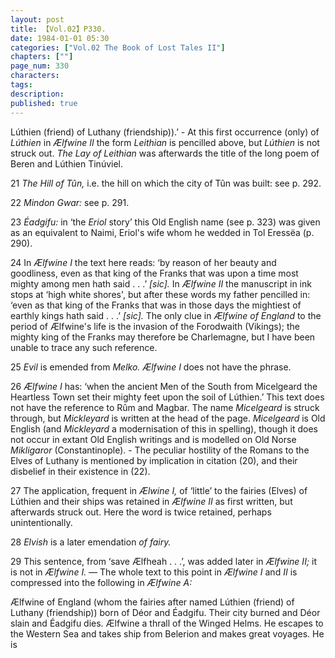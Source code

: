 ```yaml
---
layout: post
title: 【Vol.02】P330.
date: 1984-01-01 05:30
categories: ["Vol.02 The Book of Lost Tales II"]
chapters: [""]
page_num: 330
characters: 
tags: 
description: 
published: true
---
```


<p style="text-indent: 0;">
Lúthien (friend) of Luthany (friendship)).’ - At this first occurrence (only) of <I>Lúthien </I>in <I>Ælfwine II </I>the form <I>Leithian </I>is pencilled above, but <I>Lúthien </I>is not struck out. <I>The Lay of Leithian </I>was afterwards the title of the long poem of Beren and Lúthien Tinúviel.
</p>

21   <I>The Hill of Tûn, </I>i.e. the hill on which the city of Tûn was built: see p. 292.

22   <I>Mindon Gwar: </I>see p. 291.

23   <I>Éadgifu: </I>in ‘the <I>Eriol </I>story’ this Old English name (see p. 323) was given as an equivalent to Naimi, Eriol's wife whom he wedded in Tol Eressëa (p. 290).

24   In <I>Ælfwine I </I>the text here reads: ‘by reason of her beauty and goodliness, even as that king of the Franks that was upon a time most mighty among men hath said . . .’ <I>[sic]. </I>In <I>Ælfwine II </I>the manuscript in ink stops at ‘high white shores', but after these words my father pencilled in: ‘even as that king of the Franks that was in those days the mightiest of earthly kings hath said . . .’ <I>[sic]. </I>The only clue in <I>Ælfwine of England </I>to the period of Ælfwine's life is the invasion of the Forodwaith (Vikings); the mighty king of the Franks may therefore be Charlemagne, but I have been unable to trace any such reference.

25   <I>Evil </I>is emended from <I>Melko. Ælfwine I </I>does not have the phrase.

26   <I>Ælfwine I </I>has: ‘when the ancient Men of the South from Micelgeard the Heartless Town set their mighty feet upon the soil of Lúthien.’ This text does not have the reference to Rûm and Magbar. The name <I>Micelgeard </I>is struck through, but <I>Mickleyard </I>is written at the head of the page. <I>Micelgeard </I>is Old English (and <I>Mickleyard </I>a modernisation of this in spelling), though it does not occur in extant Old English writings and is modelled on Old Norse <I>Mikligaror </I>(Constantinople). - The peculiar hostility of the Romans to the Elves of Luthany is mentioned by implication in citation (20), and their disbelief in their existence in (22).

27   The application, frequent in <I>Ælwine I, </I>of ‘little’ to the fairies (Elves) of Lúthien and their ships was retained in <I>Ælfwine II </I>as first written, but afterwards struck out. Here the word is twice retained, perhaps unintentionally.

28   <I>Elvish </I>is a later emendation <I>of fairy.</I>

29   This sentence, from ‘save Ælfheah . . .’, was added later in <I>Ælfwine II; </I>it is not in <I>Ælfwine I. — </I>The whole text to this point in <I>Ælfwine I </I>and <I>II</I> is compressed into the following in <I>Ælfwine A:</I>

Ælfwine of England (whom the fairies after named Lúthien (friend) of Luthany (friendship)) born of Déor and Éadgifu. Their city burned and Déor slain and Éadgifu dies. Ælfwine a thrall of the Winged Helms. He escapes to the Western Sea and takes ship from Belerion and makes great voyages. He is

